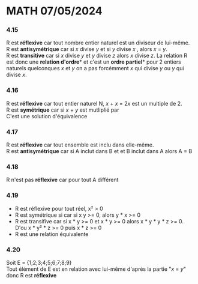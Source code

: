 MATH 07/05/2024
========================

### 4.15
R est **réflexive** car tout nombre entier naturel est un diviseur de lui-même.  
R est **antisymétrique** car si *x* divise *y* et si *y* divise *x* , alors *x* = *y*.  
R est **transitive** car si *x* divise *y* et *y* divise *z* alors *x* divise *z*.
La relation R est donc une **relation d'ordre*** et c'est un **ordre partiel*** pour 2 entiers naturels quelconques *x* et *y* on a pas forcémment *x* qui divise *y* ou *y* qui divise *x*.

### 4.16
R est **réflexive** car tout entier naturel N, *x* + *x* = 2*x* est un multiple de 2.  
R est **symétrique** car si *x* + *y* est mutliplié par   
C'est une solution d'équivalence 

### 4.17
R est **réflexive** car tout ensemble est inclu dans elle-même.  
R est **antisymétrique** car si A inclut dans B et et B inclut dans A alors A = B  

### 4.18
R n'est pas **réflexive** car pour tout A différent 


### 4.19
 - R est réflexive pour tout réel, x² > 0  
 - R est symétrique si car si x y >= 0, alors y * x >= 0
 - R est transifive car si x * y >= 0 et x * y >= 0
  alors x * y * y * z >= 0. D'ou x * y² * z >= 0 puis x * z >= 0
 - R est une relation équivalente

### 4.20
 Soit E = {1;2;3;4;5;6;7;8;9}  
Tout élément de E  est en relation avec lui-même d'aprés la partie "*x* = *y*" donc R est **réflexive**
